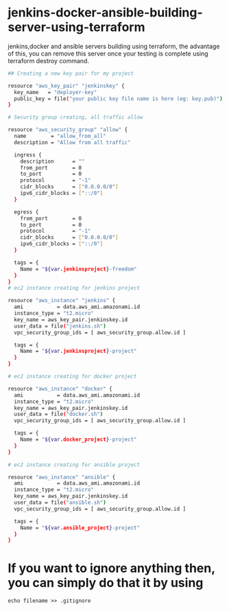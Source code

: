 # jenkins-docker-ansible-building-server-using-terraform


jenkins,docker and ansible servers building using terraform, the advantage of this, you can remove this server once your testing is complete using terraform destroy command.


```sh
## Creating a new key pair for my project

resource "aws_key_pair" "jenkinskey" {
  key_name   = "deployer-key"
  public_key = file("your public key file name is here (eg: key.pub)")
}

# Security group creating, all traffic allow

resource "aws_security_group" "allow" {
  name        = "allow_from_all"
  description = "Allow from all traffic"

  ingress {
    description      = ""
    from_port        = 0
    to_port          = 0
    protocol         = "-1"
    cidr_blocks      = ["0.0.0.0/0"]
    ipv6_cidr_blocks = ["::/0"]
  }

  egress {
    from_port        = 0
    to_port          = 0
    protocol         = "-1"
    cidr_blocks      = ["0.0.0.0/0"]
    ipv6_cidr_blocks = ["::/0"]
  }

  tags = {
    Name = "${var.jenkinsproject}-freedom"
  }
}
# ec2 instance creating for jenkins project

resource "aws_instance" "jenkins" {
  ami           = data.aws_ami.amazonami.id
  instance_type = "t2.micro"
  key_name = aws_key_pair.jenkinskey.id
  user_data = file("jenkins.sh")
  vpc_security_group_ids = [ aws_security_group.allow.id ]

  tags = {
    Name = "${var.jenkinsproject}-project"
  }
}

# ec2 instance creating for docker project

resource "aws_instance" "docker" {
  ami           = data.aws_ami.amazonami.id
  instance_type = "t2.micro"
  key_name = aws_key_pair.jenkinskey.id
  user_data = file("docker.sh")
  vpc_security_group_ids = [ aws_security_group.allow.id ]

  tags = {
    Name = "${var.docker_project}-project"
  }
}

# ec2 instance creating for ansible project

resource "aws_instance" "ansible" {
  ami           = data.aws_ami.amazonami.id
  instance_type = "t2.micro"
  key_name = aws_key_pair.jenkinskey.id
  user_data = file("ansible.sh")
  vpc_security_group_ids = [ aws_security_group.allow.id ]

  tags = {
    Name = "${var.ansible_project}-project"
  }
}
```

# If you want to ignore anything then, you can simply do that it by using 
```
echo filename >> .gitignore
```

